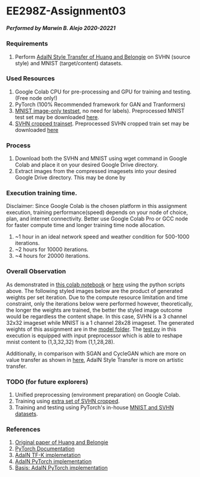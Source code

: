 # EE298Z-Assignment03
##### Performed by Marwin B. Alejo 2020-20221

### Requirements
1. Perform [AdaIN Style Transfer of Huang and Belongie](https://arxiv.org/abs/1703.06868) on SVHN (source style) and MNIST (target/content) datasets.

### Used Resources
1. Google Colab CPU for pre-processing and GPU for training and testing. (Free node only!)
2. PyTorch (100% Recommended framework for GAN and Tranformers)
3. [MNIST image-only testset](http://yann.lecun.com/exdb/mnist/t10k-images-idx3-ubyte.gz), no need for labels). Preprocessed MNIST test set may be downloaded [here](https://drive.google.com/drive/folders/11plhHR7DPpYEZGEHrg6Rc5h1hUM2Ipm9?usp=sharing).
4. [SVHN cropped trainset](http://ufldl.stanford.edu/housenumbers/train_32x32.mat). Preprocessed SVHN  cropped train set may be downloaded [here](https://drive.google.com/drive/folders/12h7VfLTQNhgzOaeux2OP0D4mM-f1MRIk?usp=sharing)

### Process
1. Download both the SVHN and MNIST using wget command in Google Colab and place it on your desired Google Drive directory.
2. Extract images from the compressed imagesets into your desired Google Drive directory. This may be done by 

### Execution training time.

Disclaimer: Since Google Colab is the chosen platform in this assignment execution, training performance(speed) depends on your node of choice, plan, and internet connectivity. Better use Google Colab Pro or GCC node for faster compute time and longer training time node allocation.

1. ~1 hour in an ideal network speed and weather condition for 500-1000 iterations.<br>
2. ~2 hours for 10000 iterations. <br>
3. ~4 hours for 20000 iterations. <br>

### Overall Observation
As demonstrated in [this colab notebook](https://github.com/soymarwin/ee298z/blob/main/assignment03/EE298Z_Assignment03.ipynb) or [here](https://colab.research.google.com/drive/1pnHhlNW2IQ3TEJfo_rMdu1SWrDxu2gYu?usp=sharing) using the python scripts above. The following styled images below are the product of generated weights per set iteration. Due to the compute resource limitation and time constraint, only the iterations below were performed however, theoretically, the longer the weights are trained, the better the styled image outcome would be regardless the content shape. In this case, SVHN is a 3 channel 32x32 imageset while MNIST is a 1 channel 28x28 imageset. The generated weights of this assignment are in the [model folder](https://github.com/soymarwin/ee298z/blob/main/assignment03/model). The [test.py](https://github.com/soymarwin/ee298z/blob/main/assignment03/test.py) in this execution is equipped with input preprocessor which is able to reshape mnist content to (1,3,32,32) from (1,1,28,28).

Additionally, in comparison with SGAN and CycleGAN which are more on value transfer as shown in [here](https://github.com/yunjey/mnist-svhn-transfer), AdaIN Style Transfer is more on artistic transfer.

### TODO (for future explorers)
1. Unified preprocessing (environment preparation) on Google Colab.
2. Training using [extra set of SVHN cropped](http://ufldl.stanford.edu/housenumbers/extra_32x32.mat). 
3. Training and testing using PyTorch's in-house [MNIST and SVHN datasets](https://pytorch.org/docs/stable/torchvision/datasets.html).

### References
1. [Original paper of Huang and Belongie](https://arxiv.org/abs/1703.06868)
2. [PyTorch Documentation](https://pytorch.org/docs/stable/index.html)
3. [AdaIN TF-K implemetation](https://github.com/ftokarev/tf-adain)
4. [AdaIN PyTorch implementation](https://github.com/naoto0804/pytorch-AdaIN)
5. [Basis: AdaIN PyTorch implementation](https://github.com/kukosmos/adain-pytorch-2019)